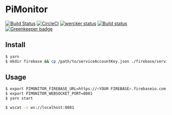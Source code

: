 # PiMonitor

[![Build Status](https://travis-ci.org/prince0203/PiMonitor.svg?branch=master)](https://travis-ci.org/prince0203/PiMonitor)
[![CircleCI](https://circleci.com/gh/prince0203/PiMonitor.svg?style=svg)](https://circleci.com/gh/prince0203/PiMonitor)
[![wercker status](https://app.wercker.com/status/a7338e295590f77f90e07fc29691ab68/s/master "wercker status")](https://app.wercker.com/project/byKey/a7338e295590f77f90e07fc29691ab68)
[![Build status](https://ci.appveyor.com/api/projects/status/u1krk22bqkjx436c?svg=true)](https://ci.appveyor.com/project/prince0203/pimonitor)
[![Greenkeeper badge](https://badges.greenkeeper.io/prince0203/PiMonitor.svg)](https://greenkeeper.io/)

## Install

```sh
$ yarn
$ mkdir firebase && cp /path/to/serviceAccountKey.json ./firebase/serviceAccountKey.json
```

## Usage

```sh
$ export PIMONITOR_FIREBASE_URL=https://<YOUR FIREBASE>.firebaseio.com
$ export PIMONITOR_WEBSOCKET_PORT=8081
$ yarn start
```

```sh
$ wscat -c ws://localhost:8081
```

